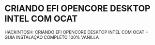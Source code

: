 # CRIANDO EFI OPENCORE DESKTOP INTEL COM OCAT
 HACKINTOSH: CRIANDO EFI OPENCORE DESKTOP INTEL COM OCAT + GUIA INSTALAÇÃO COMPLETO 100% VANILLA 

